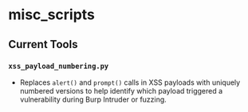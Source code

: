 # misc_scripts

## Current Tools

### `xss_payload_numbering.py`

- Replaces `alert()` and `prompt()` calls in XSS payloads with uniquely numbered versions to help identify which payload triggered a vulnerability during Burp Intruder or fuzzing.


